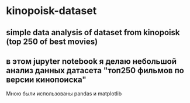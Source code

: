 # kinopoisk-dataset
## simple data analysis of dataset from kinopoisk (top 250 of best movies)
## в этом jupyter notebook я делаю небольшой анализ данных датасета "топ250 фильмов по версии кинопоиска"
Мною были использованы pandas и matplotlib
